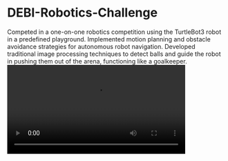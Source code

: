 # DEBI-Robotics-Challenge
Competed in a one-on-one robotics competition using the TurtleBot3 robot in a predefined playground.
Implemented motion planning and obstacle avoidance strategies for autonomous robot navigation.
Developed traditional image processing techniques to detect balls and guide the robot in pushing them out of the arena, functioning like a goalkeeper.
<video src="[yolov5s_test\tflite_fp16_vid_datas7.mp4](https://github.com/mariaarushdy/DEBI-Robotics-Challenge/blob/main/DEBI%20Robotics%20Challenge.mp4)" width="412" />
